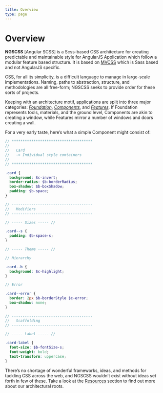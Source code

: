 ```yaml
---
title: Overview
type: page
---
```


Overview
========

**NGSCSS** [Angular SCSS] is a Scss-based CSS architecture for creating predictable and maintainable style for AngularJS Application which follow a modular feature based structure. It is based on [MVCSS](http://mvcss.io/) which is Sass based and not AngularJS specific.

CSS, for all its simplicity, is a difficult language to manage in large-scale implementations. Naming, paths to abstraction, structure, and methodologies are all free-form; NGSCSS seeks to provide order for these sorts of projects.

Keeping with an architecture motif, applications are split into three major categories: [*Foundation*][foundation], [*Components*][components], and [*Features*][features]. If Foundation represents tools, materials, and the ground level, Components are akin to creating a window, while Features mirror a number of windows and doors creating a wall.

For a very early taste, here’s what a simple Component might consist of:

```scss
// *************************************
//
//   Card
//   -> Individual style containers
//
// *************************************

.card {
  background: $c-invert;
  border-radius: $b-borderRadius;
  box-shadow: $b-boxShadow;
  padding: $b-space;
}

// -------------------------------------
//   Modifiers
// -------------------------------------

// ----- Sizes ----- //

.card--s {
  padding: $b-space-s;
}

// ----- Theme ----- //

// Hierarchy

.card--b {
  background: $c-highlight;
}

// Error

.card--error {
  border: 2px $b-borderStyle $c-error;
  box-shadow: none;
}

// -------------------------------------
//   Scaffolding
// -------------------------------------

// ----- Label ----- //

.card-label {
  font-size: $b-fontSize-s;
  font-weight: bold;
  text-transform: uppercase;
}
```

There’s no shortage of wonderful frameworks, ideas, and methods for tackling CSS across the web, and NGSCSS wouldn’t exist without ideas set forth in few of these. Take a look at the [Resources][resources] section to find out more about our architectural roots.


[components]: components
[foundation]: foundation
[resources]: resources
[features]: features
